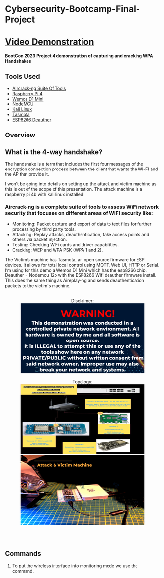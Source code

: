 # Cybersecurity-Bootcamp-Final-Project

# [Video Demonstration](https://www.youtube.com/?bp=wgUCEAE%3D)
**BootCon 2023 Project 4 demonstration of capturing and cracking WPA Handshakes**

## Tools Used

* [Aircrack-ng Suite Of Tools](https://www.aircrack-ng.org/)
* [Raspberry Pi 4](https://www.raspberrypi.com/products/raspberry-pi-4-model-b/specifications/)
* [Wemos D1 Mini](https://www.wemos.cc/en/latest/d1/d1_mini.html)
* [NodeMCU](https://nodemcu.readthedocs.io/en/release/)
* [Kali Linux](https://www.kali.org/docs/arm/raspberry-pi-4/)
* [Tasmota](https://tasmota.github.io/docs/)
* [ESP8266 Deauther](https://deauther.com/docs/about/)

## Overview
## What is the 4-way handshake?
The handshake is a term that includes the first four messages of the encryption connection process 
between the client that wants the WI-FI and the AP that provide it.

I won’t be going into details on setting up the attack and victim machine as this is out of the scope of this presentation.
The attack machine is a raspberry pi 4b with kali linux installed 

### Aircrack-ng is a complete suite of tools to assess WiFi network security that focuses on different areas of WIFI security like:
* Monitoring: Packet capture and export of data to text files for further processing by third party tools.
* Attacking: Replay attacks, deauthentication, fake access points and others via packet injection.
* Testing: Checking WiFi cards and driver capabilities. 
* Cracking: WEP and WPA PSK (WPA 1 and 2).

The Victim’s machine has Tasmota, an open source firmware for ESP devices. It allows for total local control using MQTT, Web UI, HTTP or Serial. <br/>
I’m using for this demo a Wemos D1 Mini which has the esp8266 chip.<br/>
Deauther = Nodemcu 12p with the ESP8266 Wifi deauther firmware install.<br/> 
This does the same thing as Aireplay-ng and sends deauthentication packets to the victim's machine.
<br/>
<br/>

<p align="center">
Disclaimer: <br/>
<img src="Images/Warning.png" height="80%" width="80%" alt="Disclaimer"/>
<br />
<br />
Topology: <br/>
<img src="Images/Topology.png" height="80%" width="80%" alt="Topology"/>
<img src="Images/Topology2.png" height="80%" width="80%" alt="Topology"/>
<p/>
<br />
<br />

## Commands
1. To put the wireless interface into monitoring mode we use the command.

                                                                        
                                                                        
                                                                        
                                                                        
                                                                 
